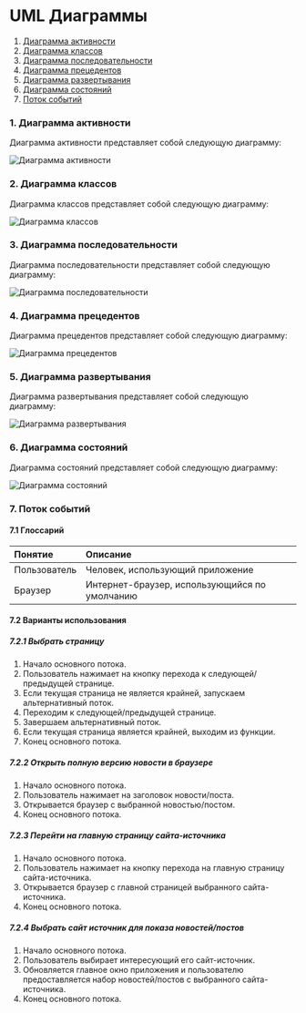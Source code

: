 # UML Диаграммы
1. [Диаграмма активности](#1)
2. [Диаграмма классов](#2)
3. [Диаграмма последовательности](#3)
4. [Диаграмма прецедентов](#4)
5. [Диаграмма развертывания](#5)
6. [Диаграмма состояний](#6)
7. [Поток событий](#7)
### 1. Диаграмма активности<a name="1"></a>
Диаграмма активности представляет собой следующую диаграмму: 

![Диаграмма активности](https://github.com/DmitriyBoss/tritpoDmitriy/blob/master/images/Screenshot_2.png)

### 2. Диаграмма классов<a name="2"></a>
Диаграмма классов представляет собой следующую диаграмму: 

![Диаграмма классов](https://github.com/DmitriyBoss/tritpoDmitriy/blob/master/images/Screenshot_1.png)

### 3. Диаграмма последовательности<a name="3"></a>
Диаграмма последовательности представляет собой следующую диаграмму: 

![Диаграмма последовательности](https://github.com/DmitriyBoss/tritpoDmitriy/blob/master/images/Screenshot_6.png)

### 4. Диаграмма прецедентов<a name="4"></a>
Диаграмма прецедентов представляет собой следующую диаграмму: 

![Диаграмма прецедентов](https://github.com/DmitriyBoss/tritpoDmitriy/blob/master/images/Screenshot_8.png)

### 5. Диаграмма развертывания<a name="5"></a>
Диаграмма развертывания представляет собой следующую диаграмму: 

![Диаграмма развертывания](https://github.com/DmitriyBoss/tritpoDmitriy/blob/master/images/Screenshot_5.png)

### 6. Диаграмма состояний<a name="6"></a>
Диаграмма состояний представляет собой следующую диаграмму: 

![Диаграмма состояний](https://github.com/DmitriyBoss/tritpoDmitriy/blob/master/images/Screenshot_3.png)

### 7. Поток событий<a name="7"></a>
#### 7.1 Глоссарий
| Понятие | Описание |
|:--|:--|
| Пользователь | Человек, использующий приложение |
| Браузер | Интернет-браузер, использующийся по умолчанию |
#### 7.2 Варианты использования
##### 7.2.1 Выбрать страницу

1. Начало основного потока.
2. Пользователь нажимает на кнопку перехода к следующей/предыдущей странице.
3. Если текущая страница не является крайней, запускаем альтернативный поток.
4. Переходим к следующей/предыдущей странице.
5. Завершаем альтернативный поток.
6. Если текущая страница является крайней, выходим из функции.
7. Конец основного потока.

##### 7.2.2 Открыть полную версию новости в браузере

1. Начало основного потока.
2. Пользователь нажимает на заголовок новости/поста.
3. Открывается браузер с выбранной новостью/постом.
4. Конец основного потока.

##### 7.2.3 Перейти на главную страницу сайта-источника

1. Начало основного потока.
2. Пользователь нажимает на кнопку перехода на главную страницу сайта-источника.
3. Открывается браузер с главной страницей выбранного сайта-источника.
4. Конец основного потока.

##### 7.2.4 Выбрать сайт источник для показа новостей/постов

1. Начало основного потока.
2. Пользователь выбирает интересующий его сайт-источник.
3. Обновляется главное окно приложения и пользователю предоставляется набор новостей/постов с выбранного сайта-источника.
4. Конец основного потока.

